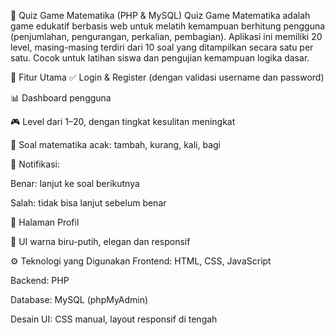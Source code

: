 🧠 Quiz Game Matematika (PHP & MySQL)
Quiz Game Matematika adalah game edukatif berbasis web untuk melatih kemampuan berhitung pengguna (penjumlahan, pengurangan, perkalian, pembagian). Aplikasi ini memiliki 20 level, masing-masing terdiri dari 10 soal yang ditampilkan secara satu per satu. Cocok untuk latihan siswa dan pengujian kemampuan logika dasar.

📌 Fitur Utama
✅ Login & Register (dengan validasi username dan password)

📊 Dashboard pengguna

🎮 Level dari 1–20, dengan tingkat kesulitan meningkat

🔢 Soal matematika acak: tambah, kurang, kali, bagi

🔔 Notifikasi:

Benar: lanjut ke soal berikutnya

Salah: tidak bisa lanjut sebelum benar

👤 Halaman Profil

🎨 UI warna biru-putih, elegan dan responsif

⚙️ Teknologi yang Digunakan
Frontend: HTML, CSS, JavaScript

Backend: PHP

Database: MySQL (phpMyAdmin)

Desain UI: CSS manual, layout responsif di tengah

